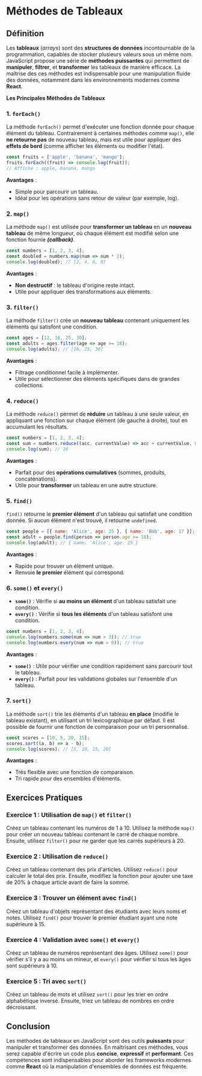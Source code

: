 # Méthodes de Tableaux

<aside>


## Définition

Les **tableaux** (*arrays*) sont des **structures de données** incontournable de la programmation, capables de stocker plusieurs valeurs sous un même nom. JavaScript propose une série de **méthodes puissantes** qui permettent de **manipuler**, **filtrer**, et **transformer** les tableaux de manière efficace. La maîtrise des ces méthodes est indispensable pour une manipulation fluide des données, notamment dans les environnements modernes comme **React**.

</aside>

**Les Principales Méthodes de Tableaux**

### 1. **`forEach()`**

La méthode `forEach()` permet d'exécuter une fonction donnée pour chaque élément du tableau. Contrairement à certaines méthodes comme `map()`, elle **ne retourne pas** de nouveau tableau, mais est utile pour appliquer des **effets de bord** (comme afficher les éléments ou modifier l'état).

```jsx
const fruits = ['apple', 'banana', 'mango'];
fruits.forEach((fruit) => console.log(fruit));
// Affiche : apple, banana, mango
```

**Avantages** :

- Simple pour parcourir un tableau.
- Idéal pour les opérations sans retour de valeur (par exemple, log).

### 2. **`map()`**

La méthode `map()` est utilisée pour **transformer un tableau** en un **nouveau tableau** de même longueur, où chaque élément est modifié selon une fonction fournie ***(callback)***.

```jsx
const numbers = [1, 2, 3, 4];
const doubled = numbers.map(num => num * 2);
console.log(doubled); // [2, 4, 6, 8]
```

**Avantages** :

- **Non destructif** : le tableau d'origine reste intact.
- Utile pour appliquer des transformations aux éléments.

### 3. **`filter()`**

La méthode `filter()` crée un **nouveau tableau** contenant uniquement les éléments qui satisfont une condition.

```jsx
const ages = [12, 18, 25, 30];
const adults = ages.filter(age => age >= 18);
console.log(adults); // [18, 25, 30]
```

**Avantages** :

- Filtrage conditionnel facile à implémenter.
- Utile pour sélectionner des éléments spécifiques dans de grandes collections.

### 4. **`reduce()`**

La méthode `reduce()` permet de **réduire** un tableau à une seule valeur, en appliquant une fonction sur chaque élément (de gauche à droite), tout en accumulant les résultats.

```jsx
const numbers = [1, 2, 3, 4];
const sum = numbers.reduce((acc, currentValue) => acc + currentValue, 0);
console.log(sum); // 10
```

**Avantages** :

- Parfait pour des **opérations cumulatives** (sommes, produits, concaténations).
- Utile pour **transformer** un tableau en une autre structure.

### 5. **`find()`**

`find()` retourne le **premier élément** d'un tableau qui satisfait une condition donnée. Si aucun élément n'est trouvé, il retourne `undefined`.

```jsx
const people = [{ name: 'Alice', age: 25 }, { name: 'Bob', age: 17 }];
const adult = people.find(person => person.age >= 18);
console.log(adult); // { name: 'Alice', age: 25 }
```

**Avantages** :

- Rapide pour trouver un élément unique.
- Renvoie **le premier** élément qui correspond.

### 6. **`some()` et `every()`**

- **`some()`** : Vérifie si **au moins un élément** d'un tableau satisfait une condition.
- **`every()`** : Vérifie si **tous les éléments** d'un tableau satisfont une condition.

```jsx
const numbers = [1, 2, 3, 4];
console.log(numbers.some(num => num > 3)); // true
console.log(numbers.every(num => num > 0)); // true
```

**Avantages** :

- **`some()`** : Utile pour vérifier une condition rapidement sans parcourir tout le tableau.
- **`every()`** : Parfait pour les validations globales sur l'ensemble d'un tableau.

### 7. **`sort()`**

La méthode `sort()` trie les éléments d'un tableau **en place** (modifie le tableau existant), en utilisant un tri lexicographique par défaut. Il est possible de fournir une fonction de comparaison pour un tri personnalisé.

```jsx
const scores = [10, 5, 20, 15];
scores.sort((a, b) => a - b);
console.log(scores); // [5, 10, 15, 20]
```

**Avantages** :

- Très flexible avec une fonction de comparaison.
- Tri rapide pour des ensembles d'éléments.

## Exercices Pratiques

### Exercice 1 : Utilisation de `map()` et `filter()`

Créez un tableau contenant les numéros de 1 à 10. Utilisez la méthode `map()` pour créer un nouveau tableau contenant le carré de chaque nombre. Ensuite, utilisez `filter()` pour ne garder que les carrés supérieurs à 20.

### Exercice 2 : Utilisation de `reduce()`

Créez un tableau contenant des prix d'articles. Utilisez `reduce()` pour calculer le total des prix. Ensuite, modifiez la fonction pour ajouter une taxe de 20% à chaque article avant de faire la somme.

### Exercice 3 : Trouver un élément avec `find()`

Créez un tableau d'objets représentant des étudiants avec leurs noms et notes. Utilisez `find()` pour trouver le premier étudiant ayant une note supérieure à 15.

### Exercice 4 : Validation avec `some()` et `every()`

Créez un tableau de numéros représentant des âges. Utilisez `some()` pour vérifier s'il y a au moins un mineur, et `every()` pour vérifier si tous les âges sont supérieurs à 10.

### Exercice 5 : Tri avec `sort()`

Créez un tableau de mots et utilisez `sort()` pour les trier en ordre alphabétique inversé. Ensuite, triez un tableau de nombres en ordre décroissant.

## Conclusion

Les méthodes de tableaux en JavaScript sont des outils **puissants** pour manipuler et transformer des données. En maîtrisant ces méthodes, vous serez capable d'écrire un code plus **concise**, **expressif** et **performant**. Ces compétences sont indispensables pour aborder les frameworks modernes comme **React** où la manipulation d'ensembles de données est fréquente.